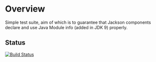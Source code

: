 # Overview

Simple test suite, aim of which is to guarantee that Jackson components declare and use
Java Module info (added in JDK 9) properly.

## Status

[![Build Status](https://travis-ci.org/FasterXML/jackson-jdk11-compat-test.svg)](https://travis-ci.org/FasterXML/jackson-jdk11-compat-test)
